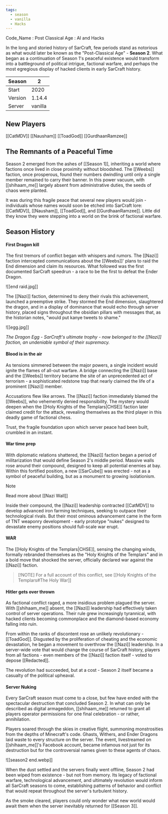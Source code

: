 ```yaml
---
tags:
  - season
  - vanilla
  - Hacks
---
```

Code_Name : Post Classical Age : AI and Hacks

In the long and storied history of SarCraft, few periods stand as notorious as what would later be known as the "Post-Classical Age" - **Season 2**. What began as a continuation of Season 1's peaceful existence would transform into a battleground of political intrigue, factional warfare, and perhaps the most egregious display of hacked clients in early SarCraft history.

| Season  | 2       |
| ------- | ------- |
| Start   | 2020    |
| Version | 1.14.4  |
| Server  | vanilla |

## New Players
[[CatMDV]]
[[Nausham]]
[[ToadGod]]
[[GurdhaanRamzee]]

## The Remnants of a Peaceful Time

Season 2 emerged from the ashes of [[Season 1]], inheriting a world where factions once lived in close proximity without bloodshed. The [[Weebs]] faction, once prosperous, found their numbers dwindling until only a single member remained to carry their banner. In this power vacuum, with [[shihaam_me]] largely absent from administrative duties, the seeds of chaos were planted.

It was during this fragile peace that several new players would join - individuals whose names would soon be etched into SarCraft lore: [[CatMDV]], [[Nausham]], [[ToadGod]], and [[GurdhaanRamzee]]. Little did they know they were stepping into a world on the brink of factional warfare.
## Season History

#### First Dragon kill
The first tremors of conflict began with whispers and rumors. The [[Nazi]] faction intercepted communications about the [[Weebs]]' plans to raid the End dimension and claim its resources. What followed was the first documented SarCraft speedrun - a race to be the first to defeat the Ender Dragon.

![[end raid.jpg]]

The [[Nazi]] faction, determined to deny their rivals this achievement, launched a preemptive strike. They stormed the End dimension, slaughtered the dragon, and in a display of dominance that would echo through server history, placed signs throughout the obsidian pillars with messages that, as the historian notes, "would put kanye tweets to shame."


![[egg.jpg]]

*The Dragon Egg - SarCraft's ultimate trophy - now belonged to the [[Nazi]] faction, an undeniable symbol of their supremacy.*

#### Blood is in the air

As tensions simmered between the major powers, a single incident would ignite the flames of all-out warfare. A bridge connecting the [[Nazi]] base and the [[Weebs]] territory became the site of an unprecedented act of terrorism - a sophisticated redstone trap that nearly claimed the life of a prominent [[Nazi]] member.

Accusations flew like arrows. The [[Nazi]] faction immediately blamed the [[Weebs]], who vehemently denied responsibility. The mystery would deepen when the [[Holy Knights of the Templars|CHSE]] faction later claimed credit for the attack, revealing themselves as the third player in this deadly game of factional chess.

Trust, the fragile foundation upon which server peace had been built, crumbled in an instant.

#### War time prep

With diplomatic relations shattered, the [[Nazi]] faction began a period of militarization that would define Season 2's middle period. Massive walls rose around their compound, designed to keep all potential enemies at bay. Within this fortified position, a new [[SarCube]] was erected - not as a symbol of peaceful building, but as a monument to growing isolationism.

> [!NOTE]
> Read more about [[Nazi Wall]]

Inside their compound, the [[Nazi]] leadership contracted [[CatMDV]] to develop advanced iron farming techniques, seeking to outpace their technological rivals. But their most ominous advancement came in the form of TNT weaponry development - early prototype "nukes" designed to devastate enemy positions should full-scale war erupt.

#### WAR
The [[Holy Knights of the Templars|CHSE]], sensing the changing winds, formally rebranded themselves as the "Holy Knights of the Templars" and in a bold move that shocked the server, officially declared war against the [[Nazi]] faction.

> [!NOTE] For a full account of this conflict, see [[Holy Knights of the Templars#The Holy War]]
#### Hitler gets over thrown

As factional conflict raged, a more insidious problem plagued the server. With [[shihaam_me]] absent, the [[Nazi]] leadership had effectively taken control of server operations. Their rule grew increasingly tyrannical, with hacked clients becoming commonplace and the diamond-based economy falling into ruin.

From within the ranks of discontent rose an unlikely revolutionary - [[ToadGod]]. Disgusted by the proliferation of cheating and the economic devastation, he began a movement to overthrow the [[Nazi]] leadership. In a server-wide vote that would change the course of SarCraft history, players from all factions - even members of the [[Nazi]] faction itself - voted to depose [[Redacted]].

The revolution had succeeded, but at a cost - Season 2 itself became a casualty of the political upheaval.

#### Server Nuking 

Every SarCraft season must come to a close, but few have ended with the spectacular destruction that concluded Season 2. In what can only be described as digital armageddon, [[shihaam_me]] returned to grant all players operator permissions for one final celebration - or rather, annihilation.

Players soared through the skies in creative flight, summoning monstrosities from the depths of Minecraft's code. Ghasts, Withers, and Ender Dragons laid waste to every structure on the server. The event, livestreamed on [[shihaam_me]]'s Facebook account, became infamous not just for its destruction but for the controversial names given to these agents of chaos.

![[season2 end.webp]]

When the dust settled and the servers finally went offline, Season 2 had been wiped from existence - but not from memory. Its legacy of factional warfare, technological advancement, and ultimately revolution would inform all SarCraft seasons to come, establishing patterns of behavior and conflict that would repeat throughout the server's turbulent history.

As the smoke cleared, players could only wonder what new world would await them when the server inevitably returned for [[Season 3]].